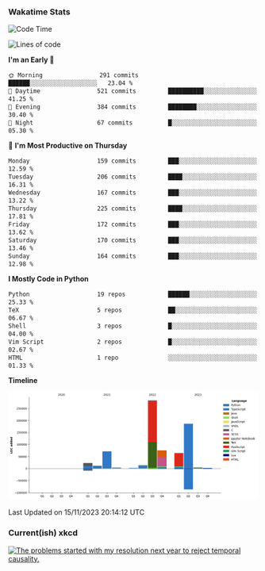 ### Wakatime Stats
<!--START_SECTION:waka-->
![Code Time](http://img.shields.io/badge/Code%20Time-2%2C141%20hrs%2059%20mins-blue)

![Lines of code](https://img.shields.io/badge/From%20Hello%20World%20I%27ve%20Written-738.1%20thousand%20lines%20of%20code-blue)

**I'm an Early 🐤** 

```text
🌞 Morning                291 commits         ██████░░░░░░░░░░░░░░░░░░░   23.04 % 
🌆 Daytime                521 commits         ██████████░░░░░░░░░░░░░░░   41.25 % 
🌃 Evening                384 commits         ████████░░░░░░░░░░░░░░░░░   30.40 % 
🌙 Night                  67 commits          █░░░░░░░░░░░░░░░░░░░░░░░░   05.30 % 
```
📅 **I'm Most Productive on Thursday** 

```text
Monday                   159 commits         ███░░░░░░░░░░░░░░░░░░░░░░   12.59 % 
Tuesday                  206 commits         ████░░░░░░░░░░░░░░░░░░░░░   16.31 % 
Wednesday                167 commits         ███░░░░░░░░░░░░░░░░░░░░░░   13.22 % 
Thursday                 225 commits         ████░░░░░░░░░░░░░░░░░░░░░   17.81 % 
Friday                   172 commits         ███░░░░░░░░░░░░░░░░░░░░░░   13.62 % 
Saturday                 170 commits         ███░░░░░░░░░░░░░░░░░░░░░░   13.46 % 
Sunday                   164 commits         ███░░░░░░░░░░░░░░░░░░░░░░   12.98 % 
```


**I Mostly Code in Python** 

```text
Python                   19 repos            ██████░░░░░░░░░░░░░░░░░░░   25.33 % 
TeX                      5 repos             ██░░░░░░░░░░░░░░░░░░░░░░░   06.67 % 
Shell                    3 repos             █░░░░░░░░░░░░░░░░░░░░░░░░   04.00 % 
Vim Script               2 repos             █░░░░░░░░░░░░░░░░░░░░░░░░   02.67 % 
HTML                     1 repo              ░░░░░░░░░░░░░░░░░░░░░░░░░   01.33 % 
```



**Timeline**

![Lines of Code chart](https://raw.githubusercontent.com/joshuajeschek/joshuajeschek/main/assets/bar_graph.png)


 Last Updated on 15/11/2023 20:14:12 UTC
<!--END_SECTION:waka-->

### Current(ish) xkcd
<a id="xkcd-a" title="The problems started with my resolution next year to reject temporal causality." href="https://www.xkcd.com" target="_blank">
        <img align="center" id="xkcd-img" src="https://imgs.xkcd.com/comics/empiricism.png" alt="The problems started with my resolution next year to reject temporal causality." height=300 />
</a>
